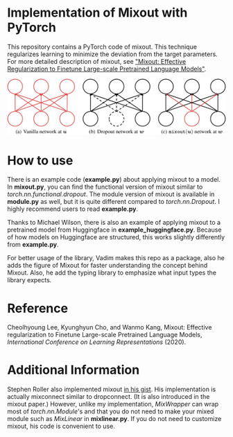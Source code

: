 # Implementation of Mixout with PyTorch
This repository contains a PyTorch code of mixout. This technique regularizes learning to minimize the deviation from the target parameters. For more detailed description of mixout, see ["Mixout: Effective Regularization to Finetune Large-scale Pretrained Language Models"](https://arxiv.org/abs/1909.11299).       

![Mixout](imgs/mixout.png "Mixout")

# How to use

There is an example code (**example.py**) about applying mixout to a model. In **mixout.py**, you can find the functional version of mixout similar to *torch.nn.functional.dropout*. The module version of mixout is available in **module.py** as well, but it is quite different compared to *torch.nn.Dropout*. I highly recommend users to read **example.py**.

Thanks to Michael Wilson, there is also an example of applying mixout to a pretrained model from Huggingface in **example_huggingface.py**. Because of how models on Huggingface are structured, this works slightly differently from **example.py**.

For better usage of the library, Vadim makes this repo as a package, also he adds the figure of Mixout for faster understanding the concept behind Mixout. Also, he add the typing library to emphasize what input types the library expects.

# Reference
Cheolhyoung Lee, Kyunghyun Cho, and Wanmo Kang, Mixout: Effective regularization to Finetune Large-scale Pretrained Language Models, _International Conference on Learning Representations_ (2020).

# Additional Information
Stephen Roller also implemented mixout [in his gist](https://gist.github.com/stephenroller/f45a372e231825f9f5578e9e705f4e95). His implementation is actually mixconnect similar to dropconnect. (It is also introduced in the mixout paper.) However, unlike my implementation, *MixWrapper* can wrap most of *torch.nn.Module*'s and that you do not need to make your mixed module such as *MixLinear* in **mixlinear.py**. If you do not need to customize mixout, his code is convenient to use.       
